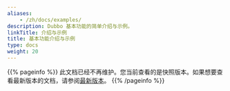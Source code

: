 ```yaml
---
aliases:
    - /zh/docs/examples/
description: Dubbo 基本功能的简单介绍与示例。
linkTitle: 介绍与示例
title: 基本功能介绍与示例
type: docs
weight: 20
---
```





{{% pageinfo %}} 此文档已经不再维护。您当前查看的是快照版本。如果想要查看最新版本的文档，请参阅[最新版本](/zh-cn/overview/mannual/java-sdk/quick-start/)。
{{% /pageinfo %}}
